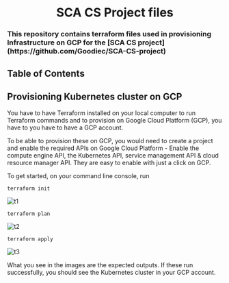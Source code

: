 <h1 align="center">SCA CS Project files</h1>
<h3>This repository contains terraform files used in provisioning Infrastructure on GCP for the [SCA CS project](https://github.com/Goodiec/SCA-CS-project)</h3>

<!-- TABLE OF CONTENTS -->

## Table of Contents

## Provisioning Kubernetes cluster on GCP
You have to have Terraform installed on your local computer to run Terraform commands and to provision on Google Cloud Platform (GCP), you have to you have to have a GCP account. 

To be able to provision these on GCP, you would need to create a project and enable the required APIs on Google Cloud Platform - Enable the compute engine API, the Kubernetes API, service management API & cloud resource manager API. They are easy to enable with just a click on GCP.

To get started, on your command line console, run 
```
terraform init
```
![t1](https://user-images.githubusercontent.com/15726413/115900702-292fae00-a458-11eb-8eef-5eea3b76edb6.PNG)

```
terraform plan
```
![t2](https://user-images.githubusercontent.com/15726413/115900701-292fae00-a458-11eb-81fa-0be667b98f79.PNG)

```
terraform apply
```
![t3](https://user-images.githubusercontent.com/15726413/115900694-2765ea80-a458-11eb-80c8-b851e36a7bc6.PNG)

What you see in the images are the expected outputs. If these run successfully, you should see the Kubernetes cluster in your GCP account.

